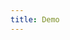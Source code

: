 ```yaml
---
title: Demo
---
```


<iframe style="border: 0; height: calc(100vh - 320px); width: 100%" src="//localhost:6006/?path=/story/forms--password"></iframe>
